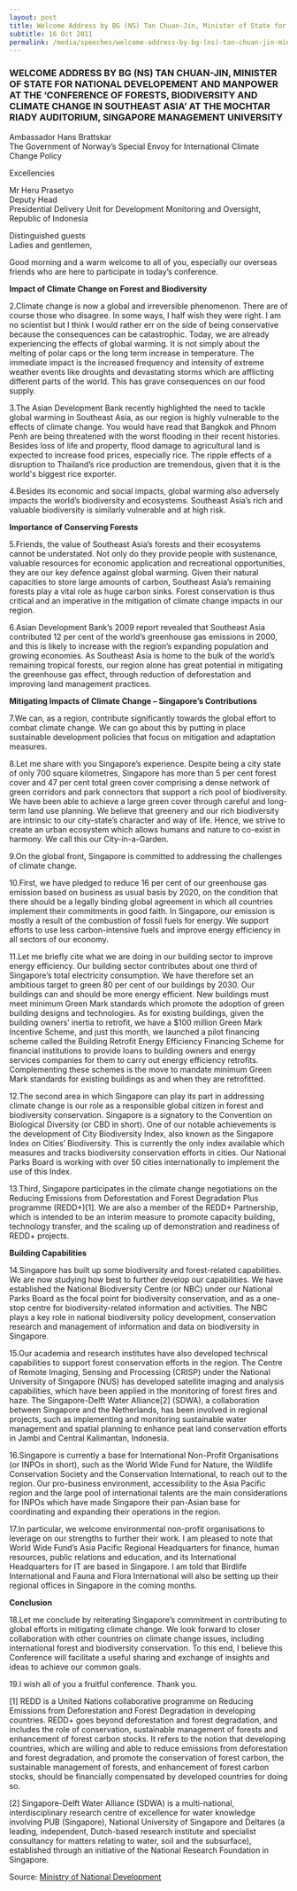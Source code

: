 ```yaml
---
layout: post
title: Welcome Address by BG (NS) Tan Chuan-Jin, Minister of State for National Developement and Manpower at the ‘Conference of Forests, Biodiversity and Climate Change in Southeast Asia’ at the Mochtar Riady Auditorium, Singapore Management University
subtitle: 16 Oct 2011
permalink: /media/speeches/welcome-address-by-bg-(ns)-tan-chuan-jin-minister-of-state-for-national-developement-and-manpower-at-the-conference-of-forests-biodiversity-and-climate-change-in-southeast-asia
---
```


### WELCOME ADDRESS BY BG (NS) TAN CHUAN-JIN, MINISTER OF STATE FOR NATIONAL DEVELOPEMENT AND MANPOWER AT THE ‘CONFERENCE OF FORESTS, BIODIVERSITY AND CLIMATE CHANGE IN SOUTHEAST ASIA’ AT THE MOCHTAR RIADY AUDITORIUM, SINGAPORE MANAGEMENT UNIVERSITY

Ambassador Hans Brattskar  
The Government of Norway’s Special Envoy for International Climate Change Policy

Excellencies

Mr Heru Prasetyo  
Deputy Head  
Presidential Delivery Unit for Development Monitoring and Oversight, Republic of Indonesia

Distinguished guests  
Ladies and gentlemen,

Good morning and a warm welcome to all of you, especially our overseas friends who are here to participate in today’s conference.

**Impact of Climate Change on Forest and Biodiversity**

2.Climate change is now a global and irreversible phenomenon. There are of course those who disagree. In some ways, I half wish they were right. I am no scientist but I think I would rather err on the side of being conservative because the consequences can be catastrophic. Today, we are already experiencing the effects of global warming. It is not simply about the melting of polar caps or the long term increase in temperature. The immediate impact is the increased frequency and intensity of extreme weather events like droughts and devastating storms which are afflicting different parts of the world. This has grave consequences on our food supply.

3.The Asian Development Bank recently highlighted the need to tackle global warming in Southeast Asia, as our region is highly vulnerable to the effects of climate change. You would have read that Bangkok and Phnom Penh are being threatened with the worst flooding in their recent histories. Besides loss of life and property, flood damage to agricultural land is expected to increase food prices, especially rice. The ripple effects of a disruption to Thailand’s rice production are tremendous, given that it is the world's biggest rice exporter.

4.Besides its economic and social impacts, global warming also adversely impacts the world’s biodiversity and ecosystems. Southeast Asia’s rich and valuable biodiversity is similarly vulnerable and at high risk.

**Importance of Conserving Forests**

5.Friends, the value of Southeast Asia’s forests and their ecosystems cannot be understated. Not only do they provide people with sustenance, valuable resources for economic application and recreational opportunities, they are our key defence against global warming. Given their natural capacities to store large amounts of carbon, Southeast Asia’s remaining forests play a vital role as huge carbon sinks. Forest conservation is thus critical and an imperative in the mitigation of climate change impacts in our region.

6.Asian Development Bank’s 2009 report revealed that Southeast Asia contributed 12 per cent of the world’s greenhouse gas emissions in 2000, and this is likely to increase with the region’s expanding population and growing economies. As Southeast Asia is home to the bulk of the world’s remaining tropical forests, our region alone has great potential in mitigating the greenhouse gas effect, through reduction of deforestation and improving land management practices.

**Mitigating Impacts of Climate Change – Singapore’s Contributions**

7.We can, as a region, contribute significantly towards the global effort to combat climate change. We can go about this by putting in place sustainable development policies that focus on mitigation and adaptation measures.

8.Let me share with you Singapore’s experience. Despite being a city state of only 700 square kilometres, Singapore has more than 5 per cent forest cover and 47 per cent total green cover comprising a dense network of green corridors and park connectors that support a rich pool of biodiversity. We have been able to achieve a large green cover through careful and long-term land use planning. We believe that greenery and our rich biodiversity are intrinsic to our city-state’s character and way of life. Hence, we strive to create an urban ecosystem which allows humans and nature to co-exist in harmony. We call this our City-in-a-Garden.

9.On the global front, Singapore is committed to addressing the challenges of climate change. 

10.First, we have pledged to reduce 16 per cent of our greenhouse gas emission based on business as usual basis by 2020, on the condition that there should be a legally binding global agreement in which all countries implement their commitments in good faith. In Singapore, our emission is mostly a result of the combustion of fossil fuels for energy. We support efforts to use less carbon-intensive fuels and improve energy efficiency in all sectors of our economy.

11.Let me briefly cite what we are doing in our building sector to improve energy efficiency. Our building sector contributes about one third of Singapore’s total electricity consumption. We have therefore set an ambitious target to green 80 per cent of our buildings by 2030. Our buildings can and should be more energy efficient. New buildings must meet minimum Green Mark standards which promote the adoption of green building designs and technologies. As for existing buildings, given the building owners’ inertia to retrofit, we have a $100 million Green Mark Incentive Scheme, and just this month, we launched a pilot financing scheme called the Building Retrofit Energy Efficiency Financing Scheme for financial institutions to provide loans to building owners and energy services companies for them to carry out energy efficiency retrofits. Complementing these schemes is the move to mandate minimum Green Mark standards for existing buildings as and when they are retrofitted.

12.The second area in which Singapore can play its part in addressing climate change is our role as a responsible global citizen in forest and biodiversity conservation. Singapore is a signatory to the Convention on Biological Diversity (or CBD in short). One of our notable achievements is the development of City Biodiversity Index, also known as the Singapore Index on Cities’ Biodiversity. This is currently the only index available which measures and tracks biodiversity conservation efforts in cities. Our National Parks Board is working with over 50 cities internationally to implement the use of this Index.

13.Third, Singapore participates in the climate change negotiations on the Reducing Emissions from Deforestation and Forest Degradation Plus programme (REDD+)[1]. We are also a member of the REDD+ Partnership, which is intended to be an interim measure to promote capacity building, technology transfer, and the scaling up of demonstration and readiness of REDD+ projects.

**Building Capabilities**

14.Singapore has built up some biodiversity and forest-related capabilities. We are now studying how best to further develop our capabilities. We have established the National Biodiversity Centre (or NBC) under our National Parks Board as the focal point for biodiversity conservation, and as a one-stop centre for biodiversity-related information and activities. The NBC plays a key role in national biodiversity policy development, conservation research and management of information and data on biodiversity in Singapore.

15.Our academia and research institutes have also developed technical capabilities to support forest conservation efforts in the region. The Centre of Remote Imaging, Sensing and Processing (CRISP) under the National University of Singapore (NUS) has developed satellite imaging and analysis capabilities, which have been applied in the monitoring of forest fires and haze. The Singapore-Delft Water Alliance[2] (SDWA), a collaboration between Singapore and the Netherlands, has been involved in regional projects, such as implementing and monitoring sustainable water management and spatial planning to enhance peat land conservation efforts in Jambi and Central Kalimantan, Indonesia.

16.Singapore is currently a base for International Non-Profit Organisations (or INPOs in short), such as the World Wide Fund for Nature, the Wildlife Conservation Society and the Conservation International, to reach out to the region. Our pro-business environment, accessibility to the Asia Pacific region and the large pool of international talents are the main considerations for INPOs which have made Singapore their pan-Asian base for coordinating and expanding their operations in the region.

17.In particular, we welcome environmental non-profit organisations to leverage on our strengths to further their work. I am pleased to note that World Wide Fund’s Asia Pacific Regional Headquarters for finance, human resources, public relations and education, and its International Headquarters for IT are based in Singapore. I am told that Birdlife International and Fauna and Flora International will also be setting up their regional offices in Singapore in the coming months.

**Conclusion**

18.Let me conclude by reiterating Singapore’s commitment in contributing to global efforts in mitigating climate change. We look forward to closer collaboration with other countries on climate change issues, including international forest and biodiversity conservation. To this end, I believe this Conference will facilitate a useful sharing and exchange of insights and ideas to achieve our common goals.

19.I wish all of you a fruitful conference. Thank you.



[1] REDD is a United Nations collaborative programme on Reducing Emissions from Deforestation and Forest Degradation in developing countries. REDD+ goes beyond deforestation and forest degradation, and includes the role of conservation, sustainable management of forests and enhancement of forest carbon stocks. It refers to the notion that developing countries, which are willing and able to reduce emissions from deforestation and forest degradation, and promote the conservation of forest carbon, the sustainable management of forests, and enhancement of forest carbon stocks, should be financially compensated by developed countries for doing so.

[2] Singapore-Delft Water Alliance (SDWA) is a multi-national, interdisciplinary research centre of excellence for water knowledge involving PUB (Singapore), National University of Singapore and Deltares (a leading, independent, Dutch-based research institute and specialist consultancy for matters relating to water, soil and the subsurface), established through an initiative of the National Research Foundation in Singapore.



Source: [<a href="https://www.mnd.gov.sg/" target="_blank">Ministry of National Development</a>](https://www.mnd.gov.sg/)